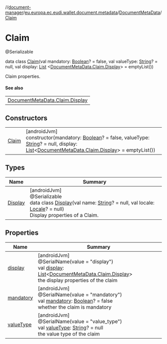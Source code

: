 //[document-manager](../../../../index.md)/[eu.europa.ec.eudi.wallet.document.metadata](../../index.md)/[DocumentMetaData](../index.md)/[Claim](index.md)

# Claim

@Serializable

data class [Claim](index.md)(val
mandatory: [Boolean](https://kotlinlang.org/api/latest/jvm/stdlib/kotlin/-boolean/index.html)? =
false, val
valueType: [String](https://kotlinlang.org/api/latest/jvm/stdlib/kotlin/-string/index.html)? = null,
val
display: [List](https://kotlinlang.org/api/latest/jvm/stdlib/kotlin.collections/-list/index.html)
&lt;[DocumentMetaData.Claim.Display](-display/index.md)&gt; = emptyList())

Claim properties.

#### See also

|                                                     |
|-----------------------------------------------------|
| [DocumentMetaData.Claim.Display](-display/index.md) |

## Constructors

|                    |                                                                                                                                                                                                                                                                                                                                                                                                                      |
|--------------------|----------------------------------------------------------------------------------------------------------------------------------------------------------------------------------------------------------------------------------------------------------------------------------------------------------------------------------------------------------------------------------------------------------------------|
| [Claim](-claim.md) | [androidJvm]<br>constructor(mandatory: [Boolean](https://kotlinlang.org/api/latest/jvm/stdlib/kotlin/-boolean/index.html)? = false, valueType: [String](https://kotlinlang.org/api/latest/jvm/stdlib/kotlin/-string/index.html)? = null, display: [List](https://kotlinlang.org/api/latest/jvm/stdlib/kotlin.collections/-list/index.html)&lt;[DocumentMetaData.Claim.Display](-display/index.md)&gt; = emptyList()) |

## Types

| Name                         | Summary                                                                                                                                                                                                                                                                                                            |
|------------------------------|--------------------------------------------------------------------------------------------------------------------------------------------------------------------------------------------------------------------------------------------------------------------------------------------------------------------|
| [Display](-display/index.md) | [androidJvm]<br>@Serializable<br>data class [Display](-display/index.md)(val name: [String](https://kotlinlang.org/api/latest/jvm/stdlib/kotlin/-string/index.html)? = null, val locale: [Locale](https://developer.android.com/reference/kotlin/java/util/Locale.html)? = null)<br>Display properties of a Claim. |

## Properties

| Name                       | Summary                                                                                                                                                                                                                                                                           |
|----------------------------|-----------------------------------------------------------------------------------------------------------------------------------------------------------------------------------------------------------------------------------------------------------------------------------|
| [display](display.md)      | [androidJvm]<br>@SerialName(value = &quot;display&quot;)<br>val [display](display.md): [List](https://kotlinlang.org/api/latest/jvm/stdlib/kotlin.collections/-list/index.html)&lt;[DocumentMetaData.Claim.Display](-display/index.md)&gt;<br>the display properties of the claim |
| [mandatory](mandatory.md)  | [androidJvm]<br>@SerialName(value = &quot;mandatory&quot;)<br>val [mandatory](mandatory.md): [Boolean](https://kotlinlang.org/api/latest/jvm/stdlib/kotlin/-boolean/index.html)? = false<br>whether the claim is mandatory                                                        |
| [valueType](value-type.md) | [androidJvm]<br>@SerialName(value = &quot;value_type&quot;)<br>val [valueType](value-type.md): [String](https://kotlinlang.org/api/latest/jvm/stdlib/kotlin/-string/index.html)? = null<br>the value type of the claim                                                            |
